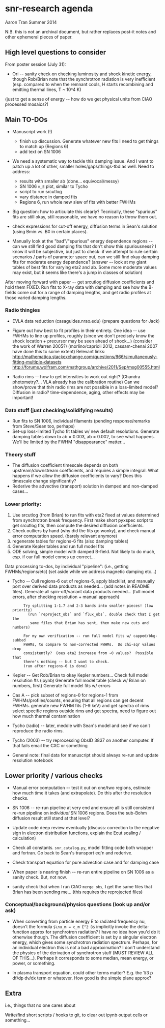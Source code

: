 snr-research agenda
===================
Aaron Tran
Summer 2014

N.B. this is not an archival document, but rather replaces post-it notes and
other ephemeral pieces of paper.

High level questions to consider
--------------------------------

From poster session (July 31):
* Ori -- sanity check on checking luminosity and shock kinetic energy, though
  Rob/Brian note that the synchrotron radiation is very inefficient (esp.
  compared to when the remnant cools, H starts recombining and emitting thermal
  lines, T ~ 10^4 K)

(just to get a sense of energy -- how do we get physical units from CIAO
processed mosaics?)

Main TO-DOs
-----------

* Manuscript work (!)
  - finish up discussion.  Generate whatever new fits I need to get things to
    match up (Regions 6)
  - add text on SN 1006

* We need a systematic way to tackle this damping issue.  And I want to patch
  up a lot of other, smaller holes/gaps/things-tbd as well.  Need to address:
  - results with smaller ab (done... equivocal/messy)
  - SN 1006 `m_E` plot, similar to Tycho
  - script to run srcutlog
  - vary distance in damped fits
  - Regions 6, run whole new slew of fits with better FWHMs

* Big question: how to articulate this clearly?  Tecnically, these
  "spurious" fits are still okay, still reasonable, we have no reason to throw
  them out.

* check expressions for cut-off energy, diffusion terms in Sean's solution
  (using Bmin vs. B0 in certain places).

* Manually look at the "bad"/"spurious" energy dependence regions -- can we
  still find good damping fits that don't show this spuriousness?  I know it
  will be subjective, but just to check: if we attempt to rule certain
  scenarios / parts of parameter space out, can we still find okay damping fits
  for moderate energy dependence?
  (answer -- look at my giant tables of best fits for varying eta2 and ab.
  Some more moderate values may exist, but it seems like there's a jump in
  classes of solution)

After moving forward with paper -- get srcutlog diffusion coefficients and hold
them FIXED.  Run fits to X-ray data with damping and see how the B-fields come
out for a range of damping lengths, and get radio profiles at those varied
damping lengths.

### Radio thingies

* EVLA data reduction (casaguides.nrao.edu) (prepare questions for Jack)

* Figure out how best to fit profiles in their entirety.
  One idea -- use FWHMs to line up profiles, roughly (since we don't precisely
  know the shock location + precursor may be seen ahead of shock...)
  (consider the work of Warren 2005?)
  (morlino/caprioli 2012, cassam-chenai 2007 have done this to some extent)
  Relevant links:
  http://mathematica.stackexchange.com/questions/866/simultaneously-fitting-multiple-datasets
  http://forums.wolfram.com/mathgroup/archive/2011/Sep/msg00555.html

* Radio rims -- how to get intensities to work out right?
  (Chandra photometry?... VLA already has the calibration routine)
  Can we show/prove that _thin_ radio rims are not possible in a loss-limited
  model?
  Diffusion in radio?
  time-dependence, aging, other effects may be important!

### Data stuff (just checking/solidifying results)
* Run fits to SN 1006, individual filaments (pending response/remarks from
  Steve/Sean too, perhaps)
* Set-up loss-limited Tycho fit tables w/ new default resolutions.
  Generate damping tables down to ab = 0.003, ab = 0.002, to see what happens.
  We'll be limited by the FWHM "disappearance" matter...

### Theory stuff
* The diffusion coefficient timescale depends on both upstream/downstream
  coefficients, and requires a simple integral.  What happens if we allow the
  diffusion coefficients to vary?  Does this timescale change significantly?
* Rederive the advective (transport) solution in damped and non-damped cases...


### Lower priority:

1. Use srcutlog (from Brian) to run fits with eta2 fixed at values determined
   from synchrotron break frequency.
   First make short pyxspec script to get srcutlog fits, then compute the
   desired diffusion coefficients.
2. Check outliers by hand (why did the fits go wonky), and check manual
   error computation speed. (barely relevant anymore)
3. regenerate tables for regions-6 fits (also damping tables)
4. Generate Kepler tables and run full model fits
5. ODE solving, simple model with damped B-field.  Not likely to do much, esp.
   if our full model comes up correct...


Data processing to-dos, by individual "pipeline":
(i.e., getting FWHMs/regions/etc)
(set aside while we address magnetic damping etc...)

* Tycho -- Cull regions-6 out of regions-5, apply blacklist, and manually port
           over derived data products as needed... (add notes in README files).
           Generate all spin-off/variant data products needed...
           (full model errors, after checking resolution + manual approach)

           Try splitting 1-1.7 and 2-3 bands into smaller pieces! (low priority)
             (run `reproject_obs` and `flux_obs`, double check that I get the
              same files that Brian has sent, then make new cuts and numbers)

           For my own verification -- run full model fits w/ capped/bkg-subbed
           FWHMs, to compare to non-corrected FWHMs.  Do chi-sqr values drop
           consistently?  Does eta2 increase from ~0 values?  Possible that
           there's nothing -- but I want to check.
           (run after regions-6 is done)

* Kepler -- Get Rob/Brian to okay Kepler numbers...
            Check full model resolution #s (ipynb)
            Generate full model table (check w/ Brian on numbers, first)
            Generate full model fits w/ errors

* Cas A -- pick subset of regions-0 for regions-1 from FWHMs/profiles/counts,
             ensuring that all regions can get decent FWHMs.
           generate new FWHM fits (1-9 keV) and get spectra of rims
           select specific regions outside rims and get spectra, need to figure
             out how much thermal contamination

* Tycho (radio) -- later, meddle with Sean's model and see if we can't
                   reproduce the radio rims.

* Tycho (2003) -- try reprocessing ObsID 3837 on another computer.  If that
                  fails email the CXC or something

* General note: final data for manuscript should always re-run and update
  resolution notebook

Lower priority / various checks
-------------------------------

* Manual error computation -- test it out on one/two regions, estimate how much
  time it takes (and extrapolate).  Do this after the resolution checks.

* SN 1006 -- re-run pipeline at very end and ensure all is still consistent
             re-run pipeline on _individual_ SN 1006 regions.
             Does the sub-Bohm diffusion result still stand at that level?

* Update code deep review eventually (discuss: correction to the negative sign
  in electron distribution functions, explain the Ecut scaling / calculation)

* Check all constants.  `snr_catalog.py`, model fitting code both
  wrapper and fortran.  Go back to Sean's transport eq'n and rederive.

* Check transport equation for pure advection case and for damping case

* When paper is nearing finish -- re-run entire pipeline on SN 1006 as a sanity
  check.  But, not now.

* sanity check that when I run CIAO `merge_obs`, I get the same files that
  Brian has been sending me... (this requires the reprojected files)

### Conceptual/background/physics questions (look up and/or ask)

* When converting from particle energy E to radiated frequency nu, doesn't the
  formula `$\nu_m = c_m E^2 B$` implicitly invoke the delta-function approx for
  synchrotron radiation?  I have no idea how you'd do it otherwise though.
  The diffusion coefficient is set by a singular electron energy, which gives
  some synchrotron radiation spectrum.  Perhaps, for an individual electron
  this is not a bad approximation?  I don't understand the physics of the
  derivation of synchrotron stuff (MUST REVIEW ALL OF THIS...).
  Perhaps it corresponds to some median, mean energy, or power, or something.

* In plasma transport equation, could other terms matter?  E.g. the
  1/3 p df/dp dv/dx term or whatever.  How good is the simple plane approx?

Extra
-----
i.e., things that no one cares about

Write/find short scripts / hooks to git, to clear out ipynb output cells or
something... 



